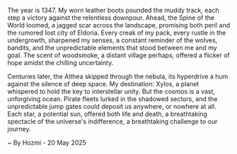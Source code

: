 
The year is 1347.  My worn leather boots pounded the muddy track, each step a victory against the relentless downpour.  Ahead, the Spine of the World loomed, a jagged scar across the landscape, promising both peril and the rumored lost city of Eldoria.  Every creak of my pack, every rustle in the undergrowth, sharpened my senses, a constant reminder of the wolves, bandits, and the unpredictable elements that stood between me and my goal.  The scent of woodsmoke, a distant village perhaps, offered a flicker of hope amidst the chilling uncertainty.

Centuries later, the Althea skipped through the nebula, its hyperdrive a hum against the silence of deep space.  My destination: Xylos, a planet whispered to hold the key to interstellar unity. But the cosmos is a vast, unforgiving ocean.  Pirate fleets lurked in the shadowed sectors, and the unpredictable jump gates could deposit us anywhere, or nowhere at all. Each star, a potential sun, offered both life and death, a breathtaking spectacle of the universe's indifference, a breathtaking challenge to our journey.

~ By Hozmi - 20 May 2025

